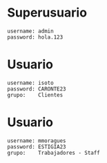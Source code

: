 # Superusuario

    username: admin
    password: hola.123

# Usuario

    username: isoto
    password: CARONTE23
    grupo:    Clientes

# Usuario

    username: mmoragues
    password: ESTIGIA23
    grupo:    Trabajadores - Staff